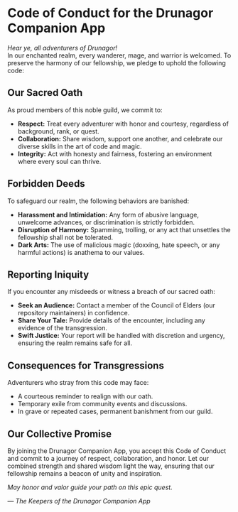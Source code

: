# Code of Conduct for the Drunagor Companion App

_Hear ye, all adventurers of Drunagor!_  
In our enchanted realm, every wanderer, mage, and warrior is welcomed. To preserve the harmony of our fellowship, we pledge to uphold the following code:

## Our Sacred Oath

As proud members of this noble guild, we commit to:
- **Respect:** Treat every adventurer with honor and courtesy, regardless of background, rank, or quest.
- **Collaboration:** Share wisdom, support one another, and celebrate our diverse skills in the art of code and magic.
- **Integrity:** Act with honesty and fairness, fostering an environment where every soul can thrive.

## Forbidden Deeds

To safeguard our realm, the following behaviors are banished:
- **Harassment and Intimidation:** Any form of abusive language, unwelcome advances, or discrimination is strictly forbidden.
- **Disruption of Harmony:** Spamming, trolling, or any act that unsettles the fellowship shall not be tolerated.
- **Dark Arts:** The use of malicious magic (doxxing, hate speech, or any harmful actions) is anathema to our values.

## Reporting Iniquity

If you encounter any misdeeds or witness a breach of our sacred oath:
- **Seek an Audience:** Contact a member of the Council of Elders (our repository maintainers) in confidence.
- **Share Your Tale:** Provide details of the encounter, including any evidence of the transgression.
- **Swift Justice:** Your report will be handled with discretion and urgency, ensuring the realm remains safe for all.

## Consequences for Transgressions

Adventurers who stray from this code may face:
- A courteous reminder to realign with our oath.
- Temporary exile from community events and discussions.
- In grave or repeated cases, permanent banishment from our guild.

## Our Collective Promise

By joining the Drunagor Companion App, you accept this Code of Conduct and commit to a journey of respect, collaboration, and honor. Let our combined strength and shared wisdom light the way, ensuring that our fellowship remains a beacon of unity and inspiration.

_May honor and valor guide your path on this epic quest._

*— The Keepers of the Drunagor Companion App*
